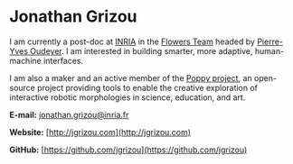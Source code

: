 # Jonathan Grizou

I am currently a post-doc at [INRIA](http://www.inria.fr/) in the [Flowers Team](http://flowers.inria.fr/) headed by [Pierre-Yves Oudeyer](http://www.pyoudeyer.com/). I am interested in building smarter, more adaptive, human-machine interfaces.

I am also a maker and an active member of the [Poppy project](https://www.poppy-project.org/), an open-source project providing tools to enable the creative exploration of interactive robotic morphologies in science, education, and art.

**E-mail:** <a href="mailto:jonathan.grizou@inria.fr">jonathan.grizou@inria.fr</a>

**Website:** [http://jgrizou.com](http://jgrizou.com)

**GitHub:** [https://github.com/jgrizou](https://github.com/jgrizou)
